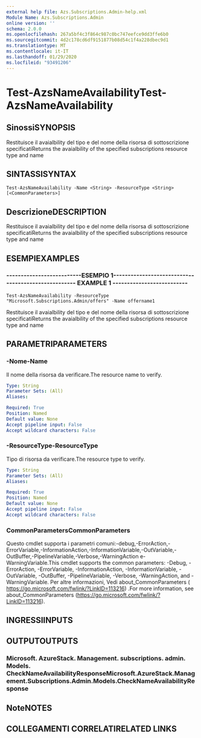 ```yaml
---
external help file: Azs.Subscriptions.Admin-help.xml
Module Name: Azs.Subscriptions.Admin
online version: ''
schema: 2.0.0
ms.openlocfilehash: 267a5bf4c3f864c987c0bc747eefce9dd3ffe6b0
ms.sourcegitcommit: 4d2c178cd6df9151877b08d54c1f4a228dbec9d1
ms.translationtype: MT
ms.contentlocale: it-IT
ms.lasthandoff: 01/29/2020
ms.locfileid: "93491206"
---
```

# <span data-ttu-id="1f781-101">Test-AzsNameAvailability</span><span class="sxs-lookup"><span data-stu-id="1f781-101">Test-AzsNameAvailability</span></span>

## <span data-ttu-id="1f781-102">Sinossi</span><span class="sxs-lookup"><span data-stu-id="1f781-102">SYNOPSIS</span></span>
<span data-ttu-id="1f781-103">Restituisce il avaialbility del tipo e del nome della risorsa di sottoscrizione specificati</span><span class="sxs-lookup"><span data-stu-id="1f781-103">Returns the avaialbility of the specified subscriptions resource type and name</span></span>

## <span data-ttu-id="1f781-104">SINTASSI</span><span class="sxs-lookup"><span data-stu-id="1f781-104">SYNTAX</span></span>

```
Test-AzsNameAvailability -Name <String> -ResourceType <String> [<CommonParameters>]
```

## <span data-ttu-id="1f781-105">Descrizione</span><span class="sxs-lookup"><span data-stu-id="1f781-105">DESCRIPTION</span></span>
<span data-ttu-id="1f781-106">Restituisce il avaialbility del tipo e del nome della risorsa di sottoscrizione specificati</span><span class="sxs-lookup"><span data-stu-id="1f781-106">Returns the avaialbility of the specified subscriptions resource type and name</span></span>

## <span data-ttu-id="1f781-107">ESEMPI</span><span class="sxs-lookup"><span data-stu-id="1f781-107">EXAMPLES</span></span>

### <span data-ttu-id="1f781-108">--------------------------ESEMPIO 1--------------------------</span><span class="sxs-lookup"><span data-stu-id="1f781-108">-------------------------- EXAMPLE 1 --------------------------</span></span>
```
Test-AzsNameAvailability -ResourceType "Microsoft.Subscriptions.Admin/offers" -Name offername1
```

<span data-ttu-id="1f781-109">Restituisce il avaialbility del tipo e del nome della risorsa di sottoscrizione specificati</span><span class="sxs-lookup"><span data-stu-id="1f781-109">Returns the avaialbility of the specified subscriptions resource type and name</span></span>

## <span data-ttu-id="1f781-110">PARAMETRI</span><span class="sxs-lookup"><span data-stu-id="1f781-110">PARAMETERS</span></span>

### <span data-ttu-id="1f781-111">-Nome</span><span class="sxs-lookup"><span data-stu-id="1f781-111">-Name</span></span>
<span data-ttu-id="1f781-112">Il nome della risorsa da verificare.</span><span class="sxs-lookup"><span data-stu-id="1f781-112">The resource name to verify.</span></span>

```yaml
Type: String
Parameter Sets: (All)
Aliases: 

Required: True
Position: Named
Default value: None
Accept pipeline input: False
Accept wildcard characters: False
```

### <span data-ttu-id="1f781-113">-ResourceType</span><span class="sxs-lookup"><span data-stu-id="1f781-113">-ResourceType</span></span>
<span data-ttu-id="1f781-114">Tipo di risorsa da verificare.</span><span class="sxs-lookup"><span data-stu-id="1f781-114">The resource type to verify.</span></span>

```yaml
Type: String
Parameter Sets: (All)
Aliases: 

Required: True
Position: Named
Default value: None
Accept pipeline input: False
Accept wildcard characters: False
```

### <span data-ttu-id="1f781-115">CommonParameters</span><span class="sxs-lookup"><span data-stu-id="1f781-115">CommonParameters</span></span>
<span data-ttu-id="1f781-116">Questo cmdlet supporta i parametri comuni:-debug,-ErrorAction,-ErrorVariable,-InformationAction,-InformationVariable,-OutVariable,-OutBuffer,-PipelineVariable,-Verbose,-WarningAction e-WarningVariable.</span><span class="sxs-lookup"><span data-stu-id="1f781-116">This cmdlet supports the common parameters: -Debug, -ErrorAction, -ErrorVariable, -InformationAction, -InformationVariable, -OutVariable, -OutBuffer, -PipelineVariable, -Verbose, -WarningAction, and -WarningVariable.</span></span> <span data-ttu-id="1f781-117">Per altre informazioni, Vedi about_CommonParameters ( https://go.microsoft.com/fwlink/?LinkID=113216) .</span><span class="sxs-lookup"><span data-stu-id="1f781-117">For more information, see about_CommonParameters (https://go.microsoft.com/fwlink/?LinkID=113216).</span></span>

## <span data-ttu-id="1f781-118">INGRESSI</span><span class="sxs-lookup"><span data-stu-id="1f781-118">INPUTS</span></span>

## <span data-ttu-id="1f781-119">OUTPUT</span><span class="sxs-lookup"><span data-stu-id="1f781-119">OUTPUTS</span></span>

### <span data-ttu-id="1f781-120">Microsoft. AzureStack. Management. subscriptions. admin. Models. CheckNameAvailabilityResponse</span><span class="sxs-lookup"><span data-stu-id="1f781-120">Microsoft.AzureStack.Management.Subscriptions.Admin.Models.CheckNameAvailabilityResponse</span></span>

## <span data-ttu-id="1f781-121">Note</span><span class="sxs-lookup"><span data-stu-id="1f781-121">NOTES</span></span>

## <span data-ttu-id="1f781-122">COLLEGAMENTI CORRELATI</span><span class="sxs-lookup"><span data-stu-id="1f781-122">RELATED LINKS</span></span>

